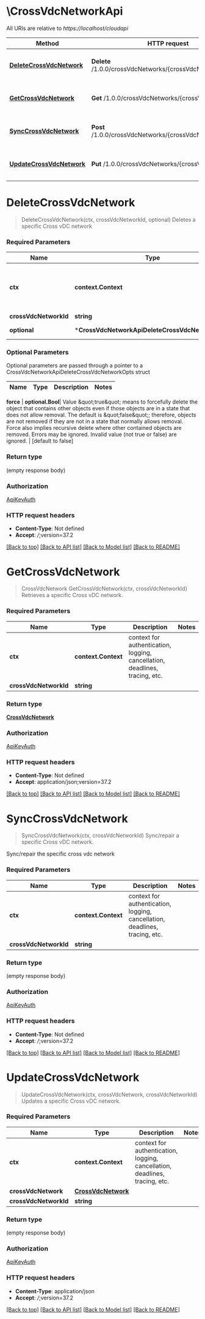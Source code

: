 # \CrossVdcNetworkApi

All URIs are relative to *https://localhost/cloudapi*

Method | HTTP request | Description
------------- | ------------- | -------------
[**DeleteCrossVdcNetwork**](CrossVdcNetworkApi.md#DeleteCrossVdcNetwork) | **Delete** /1.0.0/crossVdcNetworks/{crossVdcNetworkId} | Deletes a specific Cross vDC network
[**GetCrossVdcNetwork**](CrossVdcNetworkApi.md#GetCrossVdcNetwork) | **Get** /1.0.0/crossVdcNetworks/{crossVdcNetworkId} | Retrieves a specific Cross vDC network.
[**SyncCrossVdcNetwork**](CrossVdcNetworkApi.md#SyncCrossVdcNetwork) | **Post** /1.0.0/crossVdcNetworks/{crossVdcNetworkId}/sync | Sync/repair a specific Cross vDC network.
[**UpdateCrossVdcNetwork**](CrossVdcNetworkApi.md#UpdateCrossVdcNetwork) | **Put** /1.0.0/crossVdcNetworks/{crossVdcNetworkId} | Updates a specific Cross vDC network.


# **DeleteCrossVdcNetwork**
> DeleteCrossVdcNetwork(ctx, crossVdcNetworkId, optional)
Deletes a specific Cross vDC network

### Required Parameters

Name | Type | Description  | Notes
------------- | ------------- | ------------- | -------------
 **ctx** | **context.Context** | context for authentication, logging, cancellation, deadlines, tracing, etc.
  **crossVdcNetworkId** | **string**|  | 
 **optional** | ***CrossVdcNetworkApiDeleteCrossVdcNetworkOpts** | optional parameters | nil if no parameters

### Optional Parameters
Optional parameters are passed through a pointer to a CrossVdcNetworkApiDeleteCrossVdcNetworkOpts struct

Name | Type | Description  | Notes
------------- | ------------- | ------------- | -------------

 **force** | **optional.Bool**| Value \&quot;true\&quot; means to forcefully delete the object that contains other objects even if those objects are in a state that does not allow removal. The default is \&quot;false\&quot;; therefore, objects are not removed if they are not in a state that normally allows removal. Force also implies recursive delete where other contained objects are removed. Errors may be ignored. Invalid value (not true or false) are ignored.  | [default to false]

### Return type

 (empty response body)

### Authorization

[ApiKeyAuth](../README.md#ApiKeyAuth)

### HTTP request headers

 - **Content-Type**: Not defined
 - **Accept**: *_/_*;version=37.2

[[Back to top]](#) [[Back to API list]](../README.md#documentation-for-api-endpoints) [[Back to Model list]](../README.md#documentation-for-models) [[Back to README]](../README.md)

# **GetCrossVdcNetwork**
> CrossVdcNetwork GetCrossVdcNetwork(ctx, crossVdcNetworkId)
Retrieves a specific Cross vDC network.

### Required Parameters

Name | Type | Description  | Notes
------------- | ------------- | ------------- | -------------
 **ctx** | **context.Context** | context for authentication, logging, cancellation, deadlines, tracing, etc.
  **crossVdcNetworkId** | **string**|  | 

### Return type

[**CrossVdcNetwork**](CrossVdcNetwork.md)

### Authorization

[ApiKeyAuth](../README.md#ApiKeyAuth)

### HTTP request headers

 - **Content-Type**: Not defined
 - **Accept**: application/json;version=37.2

[[Back to top]](#) [[Back to API list]](../README.md#documentation-for-api-endpoints) [[Back to Model list]](../README.md#documentation-for-models) [[Back to README]](../README.md)

# **SyncCrossVdcNetwork**
> SyncCrossVdcNetwork(ctx, crossVdcNetworkId)
Sync/repair a specific Cross vDC network.

Sync/repair the specific cross vdc network 

### Required Parameters

Name | Type | Description  | Notes
------------- | ------------- | ------------- | -------------
 **ctx** | **context.Context** | context for authentication, logging, cancellation, deadlines, tracing, etc.
  **crossVdcNetworkId** | **string**|  | 

### Return type

 (empty response body)

### Authorization

[ApiKeyAuth](../README.md#ApiKeyAuth)

### HTTP request headers

 - **Content-Type**: Not defined
 - **Accept**: *_/_*;version=37.2

[[Back to top]](#) [[Back to API list]](../README.md#documentation-for-api-endpoints) [[Back to Model list]](../README.md#documentation-for-models) [[Back to README]](../README.md)

# **UpdateCrossVdcNetwork**
> UpdateCrossVdcNetwork(ctx, crossVdcNetwork, crossVdcNetworkId)
Updates a specific Cross vDC network.

### Required Parameters

Name | Type | Description  | Notes
------------- | ------------- | ------------- | -------------
 **ctx** | **context.Context** | context for authentication, logging, cancellation, deadlines, tracing, etc.
  **crossVdcNetwork** | [**CrossVdcNetwork**](CrossVdcNetwork.md)|  | 
  **crossVdcNetworkId** | **string**|  | 

### Return type

 (empty response body)

### Authorization

[ApiKeyAuth](../README.md#ApiKeyAuth)

### HTTP request headers

 - **Content-Type**: application/json
 - **Accept**: *_/_*;version=37.2

[[Back to top]](#) [[Back to API list]](../README.md#documentation-for-api-endpoints) [[Back to Model list]](../README.md#documentation-for-models) [[Back to README]](../README.md)

